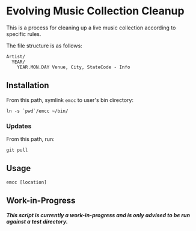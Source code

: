 # Evolving Music Collection Cleanup

This is a process for cleaning up a live music collection according to specific rules.

The file structure is as follows:

```
Artist/
  YEAR/
    YEAR.MON.DAY Venue, City, StateCode - Info
```

## Installation

From this path, symlink `emcc` to user's bin directory:

```
ln -s `pwd`/emcc ~/bin/
```

### Updates

From this path, run:

```
git pull
```

## Usage

```
emcc [location]
```

## Work-in-Progress

**_This script is currently a work-in-progress and is only advised to be run against a test directory._**
